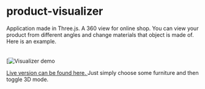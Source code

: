 # product-visualizer
Application made in Three.js.
A 360 view for online shop. 
You can view your product from different angles and change materials that object is made of.
Here is an example. <br /> <br /> <br />
[![Visualizer demo](https://media.giphy.com/media/1n4K5x7v52QmENNQyB/giphy.gif)



<a href="http://46.101.196.59/dobrroteka/www.do-m.pl/pol_m_komody-151.html">Live version can be found here. </a>
Just simply choose some furniture and then toggle 3D mode.
